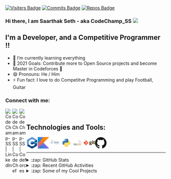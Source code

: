 [![Visiters Badge](https://badges.pufler.dev/visits/CodeChamp-SS/CodeChamp-SS)](https://badges.pufler.dev)
[![Commits Badge](https://badges.pufler.dev/commits/yearly/CodeChamp-SS)](https://badges.pufler.dev)
[![Repos Badge](https://badges.pufler.dev/repos/CodeChamp-SS)](https://badges.pufler.dev)


### Hi there, I am Saarthak Seth - aka CodeChamp_SS <img src="https://raw.githubusercontent.com/MartinHeinz/MartinHeinz/master/wave.gif" width="30px">

<!--
**CodeChamp-SS/CodeChamp-SS** is a ✨ _special_ ✨ repository because its `README.md` (this file) appears on your GitHub profile.

Here are some ideas to get you started:

- 🌱 I’m currently learning ...
- 👯 I’m looking to collaborate on ...
- 🤔 I’m looking for help with ...
- 💬 Ask me about ...
- 📫 How to reach me: ...
- 😄 Pronouns: ...
- ⚡ Fun fact: ...
-->

## I'm a Developer, and a Competitive Programmer !!

- 🌱 I’m currently learning everything
- 🥅 2021 Goals: Contribute more to Open Source projects and become Master in Codeforces 🤣
- 😄 Pronouns: He / Him
- ⚡ Fun fact: I love to do Competitve Programming and play Football, Guitar

### Connect with me:
[<img align="left" alt="CodeChamp-SS | LinkedIn" width="22px" src="https://cdn.jsdelivr.net/npm/simple-icons@v3/icons/linkedin.svg" />][linkedin]
[<img align="left" alt="CodeChamp-SS | CodeChef" width="22px" src="https://cdn.jsdelivr.net/npm/simple-icons@v3/icons/codechef.svg" />][codechef]
[<img align="left" alt="CodeChamp-SS | Codeforces" width="22px" src="https://cdn.jsdelivr.net/npm/simple-icons@v3/icons/codeforces.svg" />][codeforces]

<br />

## Technologies and Tools:
<img align="left" alt="C++" width="36px" src="https://raw.githubusercontent.com/github/explore/80688e429a7d4ef2fca1e82350fe8e3517d3494d/topics/cpp/cpp.png" />
<img align="left" alt="Kotlin" width="36px" src="https://raw.githubusercontent.com/github/explore/80688e429a7d4ef2fca1e82350fe8e3517d3494d/topics/kotlin/kotlin.png" />
<img align="left" alt="Java" width="36px" src="https://raw.githubusercontent.com/github/explore/80688e429a7d4ef2fca1e82350fe8e3517d3494d/topics/java/java.png" />
<img align="left" alt="Python" width="36px" src="https://raw.githubusercontent.com/github/explore/80688e429a7d4ef2fca1e82350fe8e3517d3494d/topics/python/python.png" />
<img align="left" alt="MySQL" width="36px" src="https://raw.githubusercontent.com/github/explore/80688e429a7d4ef2fca1e82350fe8e3517d3494d/topics/mysql/mysql.png" />
<img align="left" alt="Git" width="36px" src="https://raw.githubusercontent.com/github/explore/80688e429a7d4ef2fca1e82350fe8e3517d3494d/topics/git/git.png" />
<img align="left" alt="GitHub" width="36px" src="https://raw.githubusercontent.com/github/explore/78df643247d429f6cc873026c0622819ad797942/topics/github/github.png" />

<br />
<br />

---

<details>
  <summary>:zap: GitHub Stats</summary>

  <img align="centre" alt="codeSTACKr's GitHub Stats" src="https://github-readme-stats-codechamp-ss.vercel.app/api?username=CodeChamp-SS&show_icons=true&hide_border=true&theme=radical" />

</details>

<details>
  <summary>:zap: Recent GitHub Activities</summary>

  <!--START_SECTION:activity-->
1. 🗣 Commented on [#4009](https://github.com/Catrobat/Catroid/issues/4009) in [Catrobat/Catroid](https://github.com/Catrobat/Catroid)
2. 🗣 Commented on [#883](https://github.com/anitab-org/mentorship-android/issues/883) in [anitab-org/mentorship-android](https://github.com/anitab-org/mentorship-android)
3. 🗣 Commented on [#1006](https://github.com/anitab-org/mentorship-android/issues/1006) in [anitab-org/mentorship-android](https://github.com/anitab-org/mentorship-android)
4. 🗣 Commented on [#1006](https://github.com/anitab-org/mentorship-android/issues/1006) in [anitab-org/mentorship-android](https://github.com/anitab-org/mentorship-android)
5. 🗣 Commented on [#1006](https://github.com/anitab-org/mentorship-android/issues/1006) in [anitab-org/mentorship-android](https://github.com/anitab-org/mentorship-android)
<!--END_SECTION:activity-->

</details>

<details>
  
  <summary>:zap: Some of my Cool Projects</summary>
  
  <a href="https://github.com/CodeChamp-SS/ProTeams-ProjectManagementApp">
  <img align="center" src="https://github-readme-stats-codechamp-ss.vercel.app/api/pin/?username=CodeChamp-SS&repo=ProTeams-ProjectManagementApp&theme=radical" />
</a>
<a href="https://github.com/CodeChamp-SS/SwampHackGame">
  <img align="center" src="https://github-readme-stats-codechamp-ss.vercel.app/api/pin/?username=CodeChamp-SS&repo=SwampHackGame&theme=radical" />
</a>
<br />
<a href="https://github.com/CodeChamp-SS/RunningTrackerApp">
  <img align="center" src="https://github-readme-stats-codechamp-ss.vercel.app/api/pin/?username=CodeChamp-SS&repo=RunningTrackerApp&theme=radical" />
</a>
<a href="https://github.com/CodeChamp-SS/7MinutesWorkout">
  <img align="center" src="https://github-readme-stats-codechamp-ss.vercel.app/api/pin/?username=CodeChamp-SS&repo=7MinutesWorkout&theme=radical" />
</a>
  
</details>


[linkedin]: https://www.linkedin.com/in/saarthak-seth/
[codechef]: https://www.codechef.com/users/saarthak_10
[codeforces]: https://codeforces.com/profile/CodeChamp_SS
